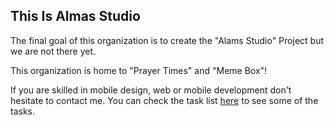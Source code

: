 ## This Is Almas Studio

The final goal of this organization is to create the "Alams Studio" Project but we are not there yet.


This organization is home to "Prayer Times" and "Meme Box"!

If you are skilled in mobile design, web or mobile development don't hesitate to contact me.
You can check the task list [here](https://memebox.ir/tasks) to see some of the tasks.
